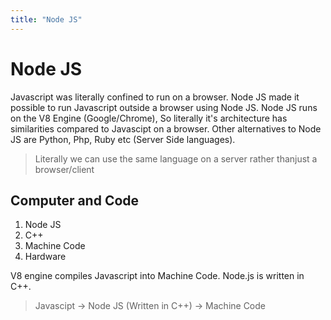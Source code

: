 ```yaml
---
title: "Node JS"
---
```


# Node JS

Javascript was literally confined to run on a browser. Node JS made it possible to run Javascript outside a browser using Node JS. Node JS runs on the V8 Engine (Google/Chrome), So literally it's architecture has similarities compared to Javascipt on a browser. Other alternatives to Node JS are Python, Php, Ruby etc (Server Side languages).

> Literally we can use the same language on a server rather thanjust a browser/client

## Computer and Code

1. Node JS
2. C++
3. Machine Code
4. Hardware

V8 engine compiles Javascript into Machine Code. Node.js is written in C++.

> Javascipt -> Node JS (Written in C++) -> Machine Code